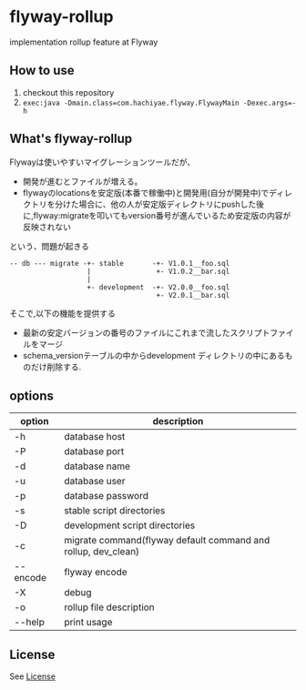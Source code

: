 # flyway-rollup

implementation rollup feature at Flyway

## How to use

1. checkout this repository
2. ``` exec:java -Dmain.class=com.hachiyae.flyway.FlywayMain -Dexec.args=-h ```

## What's flyway-rollup

Flywayは使いやすいマイグレーションツールだが、

- 開発が進むとファイルが増える。
- flywayのlocationsを安定版(本番で稼働中)と開発用(自分が開発中)でディレクトリを分けた場合に、他の人が安定版ディレクトリにpushした後に,flyway:migrateを叩いてもversion番号が進んでいるため安定版の内容が反映されない

という、問題が起きる

```
-- db --- migrate -+- stable       -+- V1.0.1__foo.sql
                   |                +- V1.0.2__bar.sql
                   |
                   +- development  -+- V2.0.0__foo.sql
                                    +- V2.0.1__bar.sql
```

そこで,以下の機能を提供する

- 最新の安定バージョンの番号のファイルにこれまで流したスクリプトファイルをマージ
- schema_versionテーブルの中からdevelopment ディレクトリの中にあるものだけ削除する.

## options

option | description
-------|-----------
-h | database host
-P | database port
-d | database name
-u | database user
-p | database password
-s | stable script directories
-D | development script directories
-c | migrate command(flyway default command and rollup, dev_clean)
--encode | flyway encode
-X | debug
-o | rollup file description
--help | print usage

## License

See [License](LICENSE)
